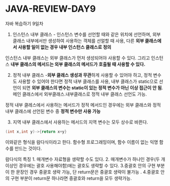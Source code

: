 # JAVA-REVIEW-DAY9
자바 복습하기 9일차

1. 인스턴스 내부 클래스 - 인스턴스 변수를 선언할 때와 같은 위치에 선언하며, 외부 클래스 내부에서만 생성하여 사용하는 객체를 선얼할 때 사용, 다른 **외부 클래스에서 사용할 일이 없는 경우 내부 인스턴스 클래스로 정의**

인스턴스 내부 클래스는 외부 클래스가 먼저 생성되어야 사용할 수 있다. 그리고 인스턴스 **내부 클래스의 메서드는 외부 클래스의 메서드가 호출될 때 사용할 수 있다.**

2. 정적 내부 클래스 -**외부 클래스 생성과 무관**하게 사용할 수 있어야 하고, 정적 변수도 사용할 수 있어야 한다면 정적 내부 클래스를 사용, 내부 클래스가 static으로 선언이 되면 **외부 클래스의 변수는 static이 있는 정적 변수가 아닌 이상 접근이 안 됨**. 메인 클래스에서 외부클래스.내부클래스로 정적 내부 클래스 선언도 가능.

정적 내부 클레스에서 사용하는 메서드가 정적 메서드인 경우에는 외부 클래스와 정적 내부 클래스에 선언된 변수 중 **정적 변수만 사용 가능**

3. 지역 내부 클래스에서 사용하는 메서드의 지역 변수는 모두 상수로 바뀐다. 

```java
(int x,int y)->{return x+y}
```
이와같은 형식을 람다식이라고 한다. 함수형 프로그래밍이며, 함수 이름이 없는 익명 함수를 만드는 것이다. 

람다식의 특징 1. 매개변수 자료형을 생략할 수도 있다. 2. 매개변수가 하나인 경우(두 개 이상인 경우에는 괄호 사용해야함)에는 괄호도 생략할 수 있다. 3.중괄호 안의 구현 부분이 한 문장인 경우 중괄호 생략 가능, 단 return문은 중괄호 생략이 불가능 . 4.중괄호 안의 구현 부분이 return문 하나라면 중괄호와 return을 모두 생략가능. 
